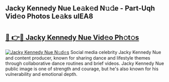 ## Jacky Kennedy Nue Le𝚊k𝚎d N𝚞𝚍e - Part-Uqh Vid𝚎o Photos Le𝚊ks uIEA8

# <h2><a href="http://fb1u4j.evod.top/?m=Jacky+Kennedy+Nue">🔗 👉🔴 Jacky Kennedy Nue Vid𝚎o Ph𝚘t𝚘s</a></h2>

[![Jacky Kennedy Nue N𝚞d𝚎s](https://i.imgur.com/8V9OHl7.gif)](http://fb1u4j.evod.top/?m=Jacky+Kennedy+Nue)
Social media celebrity Jacky Kennedy Nue and content producer, known for sharing dance and lifestyle themes through collaborative dance routines and brief videos. Jacky Kennedy Nue public image is one of strength and courage, but he's also known for his vulnerability and emotional depth. 
